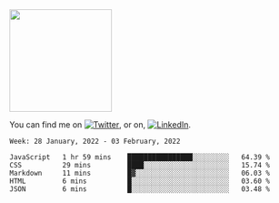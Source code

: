 <!-- ![visitors](https://visitor-badge.glitch.me/badge?page_id=page.id) -->

<img height="180em" src="https://github-readme-stats.vercel.app/api?username=alihernandez&show_icons=true&hide_border=true&&count_private=true&include_all_commits=true" />

<!-- Actual text -->

You can find me on [![Twitter][1.2]][1], or on, [![LinkedIn][2.2]][2].

<!-- Icons -->

[1.2]: http://i.imgur.com/wWzX9uB.png (twitter icon without padding)
[2.2]: https://raw.githubusercontent.com/MartinHeinz/MartinHeinz/master/linkedin-3-16.png (LinkedIn icon without padding)

<!-- Links to your social media accounts -->

[1]: https://twitter.com/phantomramen
[2]: https://www.linkedin.com/in/ali-hernandez-96b1b71a9/

<!--START_SECTION:waka-->
```text
Week: 28 January, 2022 - 03 February, 2022

JavaScript   1 hr 59 mins    ████████████████░░░░░░░░░   64.39 % 
CSS          29 mins         ████░░░░░░░░░░░░░░░░░░░░░   15.74 % 
Markdown     11 mins         █▓░░░░░░░░░░░░░░░░░░░░░░░   06.03 % 
HTML         6 mins          █░░░░░░░░░░░░░░░░░░░░░░░░   03.60 % 
JSON         6 mins          █░░░░░░░░░░░░░░░░░░░░░░░░   03.48 % 
```
<!--END_SECTION:waka-->
